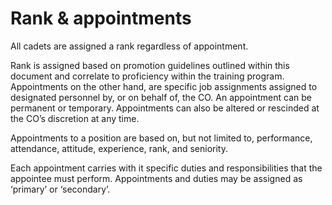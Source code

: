 # Rank & appointments

All cadets are assigned a rank regardless of appointment.

Rank is assigned based on promotion guidelines outlined within this document and correlate to proficiency within the training program. Appointments on the other hand, are specific job assignments assigned to designated personnel by, or on behalf of, the CO. An appointment can be permanent or temporary. Appointments can also be altered or rescinded at the CO’s discretion at any time.

Appointments to a position are based on, but not limited to, performance, attendance, attitude, experience, rank, and seniority.

Each appointment carries with it specific duties and responsibilities that the appointee must perform. Appointments and duties may be assigned as ‘primary’ or ‘secondary’.

